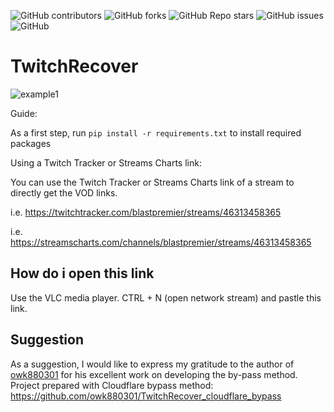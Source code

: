 <!-- Badges -->
![GitHub contributors](https://img.shields.io/github/contributors/tanersb/TwitchRecover?style=for-the-badge)
![GitHub forks](https://img.shields.io/github/forks/tanersb/TwitchRecover?style=for-the-badge)
![GitHub Repo stars](https://img.shields.io/github/stars/tanersb/TwitchRecover?style=for-the-badge)
![GitHub issues](https://img.shields.io/github/issues/tanersb/TwitchRecover?style=for-the-badge)
![GitHub](https://img.shields.io/github/license/tanersb/TwitchRecover?style=for-the-badge)
# TwitchRecover

![example1](https://user-images.githubusercontent.com/58490105/172502426-c53d08e3-2724-487a-9f64-5437521fea1f.png)


Guide: 

As a first step, run `pip install -r requirements.txt` to install required packages

Using a Twitch Tracker or Streams Charts link: 

You can use the Twitch Tracker or Streams Charts link of a stream to directly get the VOD links. 


i.e. https://twitchtracker.com/blastpremier/streams/46313458365


i.e. https://streamscharts.com/channels/blastpremier/streams/46313458365

## How do i open this link

Use the VLC media player. 
CTRL + N (open network stream) and pastle this link.

## Suggestion

As a suggestion, I would like to express my gratitude to the author of [owk880301](https://github.com/owk880301) for his excellent work on developing the by-pass method. Project prepared with Cloudflare bypass method: https://github.com/owk880301/TwitchRecover_cloudflare_bypass


